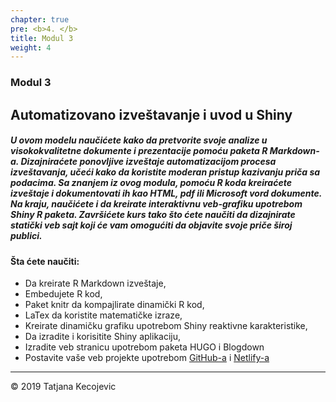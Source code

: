 ```yaml
---
chapter: true
pre: <b>4. </b>
title: Modul 3
weight: 4
---
```


### Modul 3

## Automatizovano izveštavanje i uvod u Shiny

##### U ovom modelu naučićete kako da pretvorite svoje analize u visokokvalitetne dokumente i prezentacije pomoću paketa R Markdown-a. Dizajniraćete ponovljive izveštaje automatizacijom procesa izveštavanja, učeći kako da koristite moderan pristup kazivanju priča sa podacima. Sa znanjem iz ovog modula, pomoću R koda kreiraćete izveštaje i dokumentovati ih kao HTML, pdf ili Microsoft vord dokumente. Na kraju, naučićete i da kreirate interaktivnu veb-grafiku upotrebom Shiny R paketa. Završićete kurs tako što ćete naučiti da dizajnirate statički veb sajt koji će vam omogućiti da objavite svoje priče široj publici.


#### Šta ćete naučiti:

*	Da kreirate R Markdown izveštaje,
*	Embedujete R kod,
*	Paket knitr da kompajlirate dinamički R kod,
*	LaTex da koristite matematičke izraze,
*	Kreirate dinamičku grafiku upotrebom Shiny reaktivne karakteristike,
* Da izradite i korisitite Shiny aplikaciju,
*	Izradite veb stranicu upotrebom paketa HUGO i Blogdown
*	Postavite vaše veb projekte upotrebom [GitHub-a](https://github.com/) i [Netlify-a](https://www.netlify.com/)

-----------------------------
© 2019 Tatjana Kecojevic
